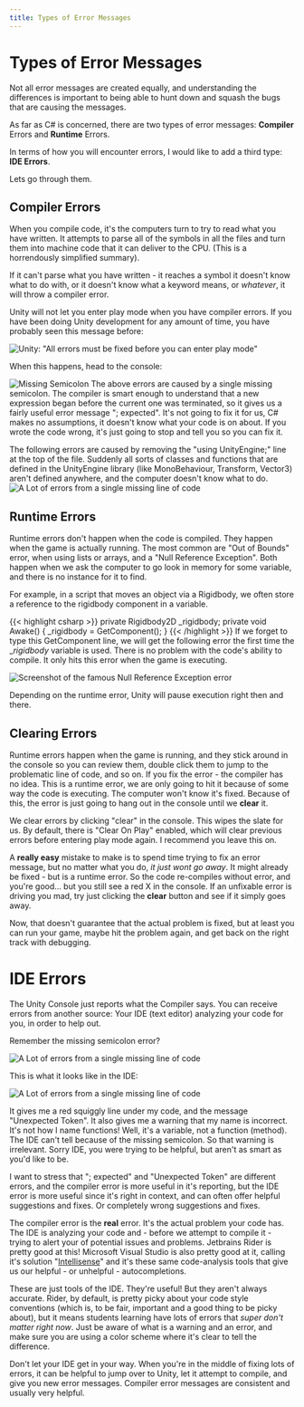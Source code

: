 ```yaml
---
title: Types of Error Messages
---
```

# Types of Error Messages
Not all error messages are created equally, and understanding the differences is important to being able to hunt down and squash the bugs that are causing the messages.

As far as C# is concerned, there are two types of error messages: **Compiler** Errors and **Runtime** Errors.

In terms of how you will encounter errors, I would like to add a third type: **IDE Errors**.

Lets go through them.

## Compiler Errors
When you compile code, it's the computers turn to try to read what you have written. It attempts to parse all of the symbols in all the files and turn them into machine code that it can deliver to the CPU. (This is a horrendously simplified summary).

If it can't parse what you have written - it reaches a symbol it doesn't know what to do with, or it doesn't know what a keyword means, or _whatever_, it will throw a compiler error.

Unity will not let you enter play mode when you have compiler errors. If you have been doing Unity development for any amount of time, you have probably seen this message before:

![Unity: "All errors must be fixed before you can enter play mode"](/images/programming/allCompilerErrorsMessage.png)

When this happens, head to the console:

![Missing Semicolon](/images/programming/errorsCompiler2.png)
The above errors are caused by a single missing semicolon. The compiler is smart enough to understand that a new expression began before the current one was terminated, so it gives us a fairly useful error message "; expected". It's not going to fix it for us, C# makes no assumptions, it doesn't know what your code is on about. If you wrote the code wrong, it's just going to stop and tell you so you can fix it.

The following errors are caused by removing the "using UnityEngine;" line at the top of the file. Suddenly all sorts of classes and functions that are defined in the UnityEngine library (like MonoBehaviour, Transform, Vector3) aren't defined anywhere, and the computer doesn't know what to do. 
![A Lot of errors from a single missing line of code](/images/programming/errorsCompiler1.png)

## Runtime Errors
Runtime errors don't happen when the code is compiled. They happen when the game is actually running. The most common are "Out of Bounds" error, when using lists or arrays, and a "Null Reference Exception". Both happen when we ask the computer to go look in memory for some variable, and there is no instance for it to find. 

For example, in a script that moves an object via a Rigidbody, we often store a reference to the rigidbody component in a variable.

{{< highlight csharp >}}
private Rigidbody2D _rigidbody;
private void Awake()
{
    _rigidbody = GetComponent<Rigidbody2D>();
}
{{< /highlight >}}
If we forget to type this GetComponent line, we will get the following error the first time the __rigidbody_ variable is used. There is no problem with the code's ability to compile. It only hits this error when the game is executing. 

![Screenshot of the famous Null Reference Exception error](/images/programming/errorNullReference.png)

Depending on the runtime error, Unity will pause execution right then and there.

## Clearing Errors
Runtime errors happen when the game is running, and they stick around in the console so you can review them, double click them to jump to the problematic line of code, and so on. If you fix the error - the compiler has no idea. This is a runtime error, we are only going to hit it because of some way the code is executing. The computer won't know it's fixed. Because of this, the error is just going to hang out in the console until we **clear** it. 

We clear errors by clicking "clear" in the console. This wipes the slate for us. By default, there is "Clear On Play" enabled, which will clear previous errors before entering play mode again. I recommend you leave this on.

A **really easy** mistake to make is to spend time trying to fix an error message, but no matter what you do, *it just wont go away*. It might already be fixed - but is a runtime error. So the code re-compiles without error, and you're good... but you still see a red X in the console. If an unfixable error is driving you mad, try just clicking the **clear** button and see if it simply goes away. 

Now, that doesn't guarantee that the actual problem is fixed, but at least you can run your game, maybe hit the problem again, and get back on the right track with debugging.

# IDE Errors
The Unity Console just reports what the Compiler says. You can receive errors from another source: Your IDE (text editor) analyzing your code for you, in order to help out. 

Remember the missing semicolon error?

![A Lot of errors from a single missing line of code](/images/programming/errorsCompiler2.png)

This is what it looks like in the IDE:

![A Lot of errors from a single missing line of code](/images/programming/errorsIDE1.png)

It gives me a red squiggly line under my code, and the message "Unexpected Token". It also gives me a warning that my name is incorrect. It's not how I name functions! Well, it's a variable, not a function (method). The IDE can't tell because of the missing semicolon. So that warning is irrelevant. Sorry IDE, you were trying to be helpful, but aren't as smart as you'd like to be.

I want to stress that "; expected" and "Unexpected Token" are different errors, and the compiler error is more useful in it's reporting, but the IDE error is more useful since it's right in context, and can often offer helpful suggestions and fixes. Or completely wrong suggestions and fixes.

The compiler error is the **real** error. It's the actual problem your code has. The IDE is analyzing your code and - before we attempt to compile it - trying to alert your of potential issues and problems. Jetbrains Rider is pretty good at this! Microsoft Visual Studio is also pretty good at it, calling it's solution "[Intellisense](https://docs.microsoft.com/en-US/visualstudio/ide/visual-csharp-intellisense?view=vs-2022)" and it's these same code-analysis tools that give us our helpful - or unhelpful - autocompletions.

These are just tools of the IDE. They're useful! But they aren't always accurate. Rider, by default, is pretty picky about your code style conventions (which is, to be fair, important and a good thing to be picky about), but it means students learning have lots of errors that *super don't matter right now*. Just be aware of what is a warning and an error, and make sure you are using a color scheme where it's clear to tell the difference. 

Don't let your IDE get in your way. When you're in the middle of fixing lots of errors, it can be helpful to jump over to Unity, let it attempt to compile, and give you new error messages. Compiler error messages are consistent and usually very helpful.